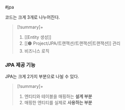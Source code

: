 #jpa 

코드는 크게 3개로 나누어진다.

> [!summary]+ 
> 1. [[Entity 생성]]
> 2. [[🟠 Project/JPA/트랜잭션/트랜잭션|트랜잭션]] 관리
> 3. 비즈니스 로직

### JPA 제공 기능
JPA는 크게 2가지 부분으로 나뉠 수 있다.

> [!summary]+ 
> 1. 엔티티와 테이블을 매핑하는 **설계 부분**
> 2. 매핑한 엔티티를 실제로 **사용하는 부분**
